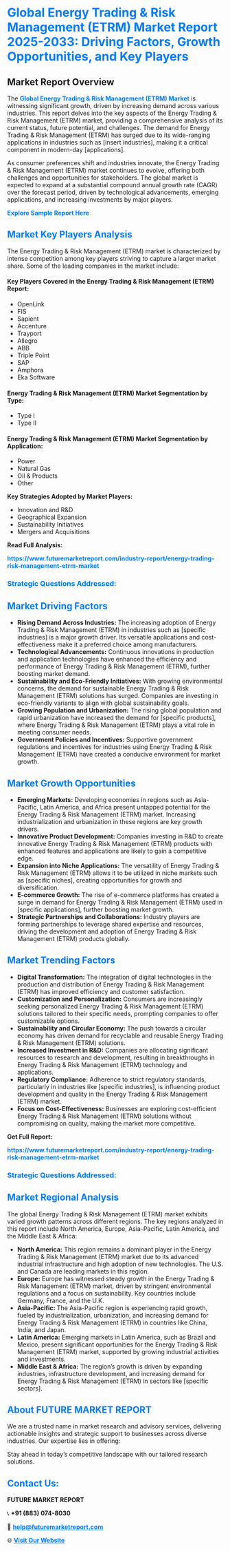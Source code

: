 <h1 style="color: #007BFF;">Global Energy Trading & Risk Management (ETRM) Market Report 2025-2033: Driving Factors, Growth Opportunities, and Key Players</h1>

<section id="overview">
<h2>Market Report Overview</h2>
<p>The <a href="https://www.futuremarketreport.com/industry-report/energy-trading-risk-management-etrm-market" style="color: #007BFF; text-decoration: none;"><strong>Global Energy Trading & Risk Management (ETRM) Market</strong></a> is witnessing significant growth, driven by increasing demand across various industries. This report delves into the key aspects of the Energy Trading & Risk Management (ETRM) market, providing a comprehensive analysis of its current status, future potential, and challenges. The demand for Energy Trading & Risk Management (ETRM) has surged due to its wide-ranging applications in industries such as [insert industries], making it a critical component in modern-day [applications].</p>
<p>As consumer preferences shift and industries innovate, the Energy Trading & Risk Management (ETRM) market continues to evolve, offering both challenges and opportunities for stakeholders. The global market is expected to expand at a substantial compound annual growth rate (CAGR) over the forecast period, driven by technological advancements, emerging applications, and increasing investments by major players.</p>
</section>

<section id="overview">
<p><a href="https://www.futuremarketreport.com/request-sample/reportId=103889" style="color: #007BFF; text-decoration: none;"><strong>Explore Sample Report Here</strong></a></p>
</section>

<section id="key-players">
<h2 style="color: #007BFF;">Market Key Players Analysis</h2>
<p>The Energy Trading & Risk Management (ETRM) market is characterized by intense competition among key players striving to capture a larger market share. Some of the leading companies in the market include:</p>
<h4>Key Players Covered in the Energy Trading & Risk Management (ETRM) Report:</h4>
<ul><li>OpenLink</li><li>FIS</li><li>Sapient</li><li>Accenture</li><li>Trayport</li><li>Allegro</li><li>ABB</li><li>Triple Point</li><li>SAP</li><li>Amphora</li><li>Eka Software</li></ul>
<h4>Energy Trading & Risk Management (ETRM) Market Segmentation by Type:</h4>
<ul><li>Type I</li><li>Type II</li></ul>

<h4>Energy Trading & Risk Management (ETRM) Market Segmentation by Application:</h4>
<ul><li>Power</li><li>Natural Gas</li><li>Oil &amp; Products</li><li>Other</li></ul>
<p><strong>Key Strategies Adopted by Market Players:</strong></p>
<ul>
<li>Innovation and R&D</li>
<li>Geographical Expansion</li>
<li>Sustainability Initiatives</li>
<li>Mergers and Acquisitions</li>
</ul>
</section>

<section>
<p><strong>Read Full Analysis: </strong></p><a href="https://www.futuremarketreport.com/industry-report/energy-trading-risk-management-etrm-market" style="color: #007BFF; text-decoration: none;"><strong>https://www.futuremarketreport.com/industry-report/energy-trading-risk-management-etrm-market</strong></a>
<h3 style="color: #007BFF;">Strategic Questions Addressed:</h3>
</section>

<section id="driving-factors">
<h2 style="color: #007BFF;">Market Driving Factors</h2>
<ul>
<li><strong>Rising Demand Across Industries:</strong> The increasing adoption of Energy Trading & Risk Management (ETRM) in industries such as [specific industries] is a major growth driver. Its versatile applications and cost-effectiveness make it a preferred choice among manufacturers.</li>
<li><strong>Technological Advancements:</strong> Continuous innovations in production and application technologies have enhanced the efficiency and performance of Energy Trading & Risk Management (ETRM), further boosting market demand.</li>
<li><strong>Sustainability and Eco-Friendly Initiatives:</strong> With growing environmental concerns, the demand for sustainable Energy Trading & Risk Management (ETRM) solutions has surged. Companies are investing in eco-friendly variants to align with global sustainability goals.</li>
<li><strong>Growing Population and Urbanization:</strong> The rising global population and rapid urbanization have increased the demand for [specific products], where Energy Trading & Risk Management (ETRM) plays a vital role in meeting consumer needs.</li>
<li><strong>Government Policies and Incentives:</strong> Supportive government regulations and incentives for industries using Energy Trading & Risk Management (ETRM) have created a conducive environment for market growth.</li>
</ul>
</section>

<section id="growth-opportunities">
<h2 style="color: #007BFF;">Market Growth Opportunities</h2>
<ul>
<li><strong>Emerging Markets:</strong> Developing economies in regions such as Asia-Pacific, Latin America, and Africa present untapped potential for the Energy Trading & Risk Management (ETRM) market. Increasing industrialization and urbanization in these regions are key growth drivers.</li>
<li><strong>Innovative Product Development:</strong> Companies investing in R&D to create innovative Energy Trading & Risk Management (ETRM) products with enhanced features and applications are likely to gain a competitive edge.</li>
<li><strong>Expansion into Niche Applications:</strong> The versatility of Energy Trading & Risk Management (ETRM) allows it to be utilized in niche markets such as [specific niches], creating opportunities for growth and diversification.</li>
<li><strong>E-commerce Growth:</strong> The rise of e-commerce platforms has created a surge in demand for Energy Trading & Risk Management (ETRM) used in [specific applications], further boosting market growth.</li>
<li><strong>Strategic Partnerships and Collaborations:</strong> Industry players are forming partnerships to leverage shared expertise and resources, driving the development and adoption of Energy Trading & Risk Management (ETRM) products globally.</li>
</ul>
</section>

<section id="trending-factors">
<h2 style="color: #007BFF;">Market Trending Factors</h2>
<ul>
<li><strong>Digital Transformation:</strong> The integration of digital technologies in the production and distribution of Energy Trading & Risk Management (ETRM) has improved efficiency and customer satisfaction.</li>
<li><strong>Customization and Personalization:</strong> Consumers are increasingly seeking personalized Energy Trading & Risk Management (ETRM) solutions tailored to their specific needs, prompting companies to offer customizable options.</li>
<li><strong>Sustainability and Circular Economy:</strong> The push towards a circular economy has driven demand for recyclable and reusable Energy Trading & Risk Management (ETRM) solutions.</li>
<li><strong>Increased Investment in R&D:</strong> Companies are allocating significant resources to research and development, resulting in breakthroughs in Energy Trading & Risk Management (ETRM) technology and applications.</li>
<li><strong>Regulatory Compliance:</strong> Adherence to strict regulatory standards, particularly in industries like [specific industries], is influencing product development and quality in the Energy Trading & Risk Management (ETRM) market.</li>
<li><strong>Focus on Cost-Effectiveness:</strong> Businesses are exploring cost-efficient Energy Trading & Risk Management (ETRM) solutions without compromising on quality, making the market more competitive.</li>
</ul>
</section>

<section>
<p><strong>Get Full Report: </strong></p><a href="https://www.futuremarketreport.com/industry-report/energy-trading-risk-management-etrm-market" style="color: #007BFF; text-decoration: none;"><strong>https://www.futuremarketreport.com/industry-report/energy-trading-risk-management-etrm-market</strong></a>
<h3 style="color: #007BFF;">Strategic Questions Addressed:</h3>
</section>


<section id="regional-analysis">
<h2 style="color: #007BFF;">Market Regional Analysis</h2>
<p>The global Energy Trading & Risk Management (ETRM) market exhibits varied growth patterns across different regions. The key regions analyzed in this report include North America, Europe, Asia-Pacific, Latin America, and the Middle East & Africa:</p>
<ul>
<li><strong>North America:</strong> This region remains a dominant player in the Energy Trading & Risk Management (ETRM) market due to its advanced industrial infrastructure and high adoption of new technologies. The U.S. and Canada are leading markets in this region.</li>
<li><strong>Europe:</strong> Europe has witnessed steady growth in the Energy Trading & Risk Management (ETRM) market, driven by stringent environmental regulations and a focus on sustainability. Key countries include Germany, France, and the U.K.</li>
<li><strong>Asia-Pacific:</strong> The Asia-Pacific region is experiencing rapid growth, fueled by industrialization, urbanization, and increasing demand for Energy Trading & Risk Management (ETRM) in countries like China, India, and Japan.</li>
<li><strong>Latin America:</strong> Emerging markets in Latin America, such as Brazil and Mexico, present significant opportunities for the Energy Trading & Risk Management (ETRM) market, supported by growing industrial activities and investments.</li>
<li><strong>Middle East & Africa:</strong> The region’s growth is driven by expanding industries, infrastructure development, and increasing demand for Energy Trading & Risk Management (ETRM) in sectors like [specific sectors].</li>
</ul>
</section>

<footer>
<h2 style="color: #007BFF;">About FUTURE MARKET REPORT</h2>
<p>We are a trusted name in market research and advisory services, delivering actionable insights and strategic support to businesses across diverse industries. Our expertise lies in offering:</p>

<p>Stay ahead in today’s competitive landscape with our tailored research solutions.</p>

<h2 style="color: #007BFF;">Contact Us:</h2>
<p><strong>FUTURE MARKET REPORT</strong></p>
<p>📞 <strong>+91 (883) 074-8030</strong></p>
<p>📧 <strong><a href="mailto:help@futuremarketreport.com" style="color: #007BFF;">help@futuremarketreport.com</a></strong></p>
<p>🌐 <strong><a href="https://www.futuremarketreport.com/" style="color: #007BFF;">Visit Our Website</a></strong></p>
</footer>